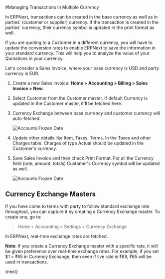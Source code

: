 <!-- add-breadcrumbs -->
#Managing Transactions In Multiple Currency

In ERPNext, transactions can be created in the base currency as well as in parties' (customer or supplier) currency. If the transaction is created in the parties' currency, their currency symbol is updated in the print format as well.

If you are quoting to a Customer in a different currency, you will have to update the conversion rates to enable ERPNext to save the information in your standard currency. This will help you to analyze the value of your Quotations in your currency.

Let's consider a Sales Invoice, where your base currency is USD and party currency is EUR.

1. Create a new Sales Invoice: **Home > Accounting > Billing > Sales Invoice > New**.

1. Select Customer from the Customer master. If default Currency is updated in the Customer master, it'll be fetched here.

1. Currency Exchange between base currency and customer currency will auto-fetched.

    <img alt="Accounts Frozen Date" class="screenshot" src="{{docs_base_url}}/v13/assets/img/articles/multiple-currency-1.png">

1. Update other details like Item, Taxes, Terms. In the Taxes and other Charges table. Charges of type Actual should be updated in the Customer's currency.

1. Save Sales Invoice and then check Print Format. For all the Currency field (rate, amount, totals) Customer's Currency symbol will be updated as well.

    <img alt="Accounts Frozen Date" class="screenshot" src="{{docs_base_url}}/v13/assets/img/articles/multiple-currency-2.png">

## Currency Exchange Masters

If you have come to terms with party to follow standard exchange rate throughout, you can capture it by creating a Currency Exchange master. To create one, go to:

> Home > Accounting > Settings > Currency Exchange

In ERPNext, real-time exchange rates are fetched.

**Note**: If you create a Currency Exchange master with a specific rate, it will be given preference over real-time exchange rates. For example, if you set $1 = ₹65 in Currency Exchange, then even if live rate is ₹69, ₹65 will be used in transactions.

{next}
